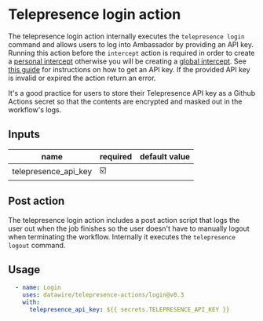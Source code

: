 # Telepresence login action

The telepresence login action internally executes the `telepresence login` command and allows users to log into Ambassador by providing an API key. Running this action before the `intercept` action is required in order to create a [personal intercept](https://www.getambassador.io/docs/telepresence/latest/concepts/intercepts/#personal-intercept) otherwise you will be creating a [global intercept](https://www.getambassador.io/docs/telepresence/latest/concepts/intercepts/?intercept=global#global-intercept). See [this guide](https://www.getambassador.io/docs/telepresence/latest/reference/client/login/#acquiring-an-api-key) for instructions on how to get an API key. 
If the provided API key is invalid or expired the action return an error.

It's a good practice for users to store their Telepresence API key as a Github Actions secret so that the contents are encrypted and masked out in the workflow's logs.

## Inputs
| name | required | default value |
| ----- | -------- | ----- |
| telepresence_api_key | ☑️  | |

## Post action

The telepresence login action includes a post action script that logs the user out when the job finishes so the user doesn't have to manually logout when terminating the workflow. Internally it executes the `telepresence logout` command.

## Usage

```yaml
  - name: Login
    uses: datawire/telepresence-actions/login@v0.3
    with:
      telepresence_api_key: ${{ secrets.TELEPRESENCE_API_KEY }}
```
